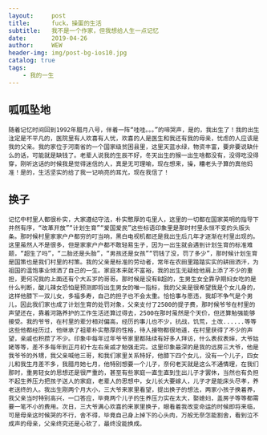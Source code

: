 ```yaml
---
layout:     post
title:      fuck，操蛋的生活
subtitle:   我不是一个作家，但我想给人生一点记忆
date:       2019-04-26
author:     WEW
header-img: img/post-bg-ios10.jpg
catalog: true
tags:
    - 我的一生
---
```



## 呱呱坠地
    随着记忆时间回到1992年腊月八号，伴着一阵“哇哇。。。”的啼哭声，是的，我出生了！我的出生注定是不平凡的，医院里有人欢喜有人忧，欢喜的人是医生和我还有我的母亲，忧虑的人应该是我的父亲。我的家位于河南省的一个国家级贫困县里，这里天蓝水绿，物资丰富，要非要说缺什么的话，可能就是缺钱了。老辈人说我的生辰不好，冬天出生的猴一出生啥都没有，没得吃没得穿，刚听这话的时候我是觉得迷信的人，真是无可理喻，现在想来，操，糟老头子算的真他妈准！是的，生活坚实的给了我一记响亮的耳光，现在我信了！
    
## 换子
    记忆中村里人都很朴实，大家遵纪守法，朴实憨厚的屯里人，这里的一切都在国家英明的指导下井然有序，“改革开放”“计划生育”“爱国爱民”这些标语印象里是那时村里永恒不变的头版头条。那时候村里家家户户都穷的叮当响，黑白电视机都还是我出生后几年才逐渐在村里出现的。这里虽然人不是很多，但是家家户户都不敢轻易生子，因为一出生就会遇到计划生育的标准难题，“超生了吗”，“二胎还是头胎”，“男孩还是女孩”“罚钱了没，罚了多少”，那时候计划生育是国策也是我们村里的村策。我的父亲是标准的劳动者，常年在农田里踏踏实实的耕田洒汗，为祖国的温饱事业倾洒了自己的一生。家庭本来就不富裕，我的出生无疑给他肩上添了不少的重担，更何况我的上面还有个大五岁的哥哥。那时候是没有B超的，生男生女全靠孕期妇女吃的是什么判断，酸儿辣女恐怕是预测即将出生男女的唯一指标，我的父亲是很希望我是个女儿身的，这样他膝下一双儿女，多福多寿，自己的担子也不会太重。恰恰事与愿违，我却不争气是个男儿，因此我们家也成了计划生育的处罚对象，父亲支付了2500的提子费，那时候爷爷在村里的声望还在，靠着河路养护的工作生活还算过得去，2500在那时虽然是个天价，但还算勉强能够接受。我的爷爷，在村里的辈分相对偏高，经历的事儿也不少，抗战，饥荒，土改......等等这些他都经历过，他继承了祖辈朴实憨厚的性格，待人接物都很地道，在村里获得了不少的声望，亲戚也积攒了不少。印象中每年过年爷爷家里都陆续有好多人拜访，什么表叔表婶，大爷姑姥等等，差不多每年到正月初十左右亲戚才勉强走完。这里印象最深的是我的远房三大爷，他是我爷爷的外甥，我父亲喊他三哥，和我们家里关系特好，他膝下四个女儿，没有一个儿子，四女儿和我生月差不多，我腊月她七月，他特别想要一个儿子，奈何老天就是这么不通情理，在我们那时，重男轻女的思想还是很严重的，甚至有些家庭一直生直到生出儿子才罢休，当然也有负担不起生养压力把孩子送人的家庭，老辈人的思想中，女儿长大要嫁人，儿子才是能床头尽孝，养老送终的人。我出生刚两个月大小，三大爷来家里看望，提出换子的想法，两家小孩子换着养，我父亲当时特别高兴，一口答应，毕竟两个儿子的生养压力实在太大，娶媳妇，盖房子等等都需要一笔不小的费用。次日，三大爷满心欢喜的来家里换子，眼看着我改变命运的时候即将来临，可是母亲这时候哭的不行，舍不得，毕竟自己身上掉下的心头肉，万般无奈怎能割舍，看到泣不成声的母亲，父亲终究还是心软了，最终没能换成。

